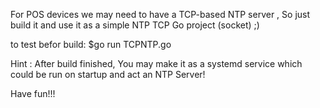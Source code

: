 For POS devices we may need to have a TCP-based NTP server , 
So just build it and use it as a simple NTP TCP Go project (socket) ;)

to test befor build:
$go run TCPNTP.go <TCP PORT>
  
 Hint :
  After build finished, You may make it as a systemd service which could be run on startup and act an NTP Server!
  
  Have fun!!!
